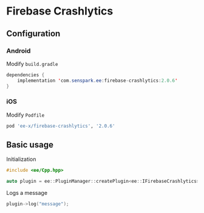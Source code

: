 # Firebase Crashlytics
## Configuration
### Android
Modify `build.gradle`
```java
dependencies {
    implementation 'com.senspark.ee:firebase-crashlytics:2.0.6'
}
```

### iOS
Modify `Podfile`
```ruby
pod 'ee-x/firebase-crashlytics', '2.0.6'
```

## Basic usage
Initialization
```cpp
#include <ee/Cpp.hpp>

auto plugin = ee::PluginManager::createPlugin<ee::IFirebaseCrashlytics>();
```

Logs a message
```cpp
plugin->log("message");
```
